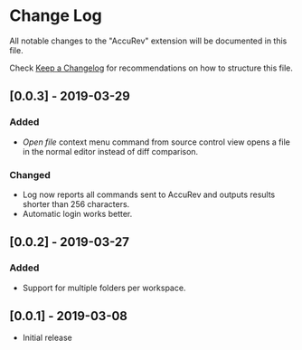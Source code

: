# Change Log
All notable changes to the "AccuRev" extension will be documented in this file.

Check [Keep a Changelog](http://keepachangelog.com/) for recommendations on how to structure this file.

## [0.0.3] - 2019-03-29
### Added
- _Open file_ context menu command from source control view opens a file in the normal editor instead of diff comparison.

### Changed
- Log now reports all commands sent to AccuRev and outputs results shorter than 256 characters.
- Automatic login works better.


## [0.0.2] - 2019-03-27
### Added
- Support for multiple folders per workspace.

## [0.0.1] - 2019-03-08
- Initial release